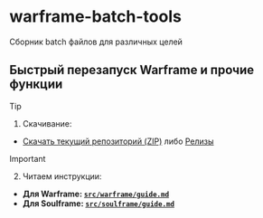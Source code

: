 # warframe-batch-tools

Сборник batch файлов для различных целей

## Быстрый перезапуск Warframe и прочие функции
> [!tip]
> 1. Скачивание:
> - [Скачать текущий репозиторий (ZIP)](https://github.com/N3M1X10/warframe-batch-tools/archive/refs/heads/master.zip) либо [Релизы](https://github.com/N3M1X10/warframe-batch-tools/releases)

> [!important]
> 2. Читаем инструкции:
> - **Для Warframe: [`src/warframe/guide.md`](https://github.com/N3M1X10/warframe-batch-tools/blob/master/src/warframe/guide.md)**
> - **Для Soulframe: [`src/soulframe/guide.md`](https://github.com/N3M1X10/warframe-batch-tools/blob/master/src/soulframe/guide.md)**
